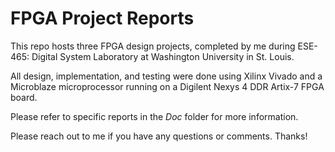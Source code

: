 # FPGA Project Reports

This repo hosts three FPGA design projects, completed by me during ESE-465: Digital System Laboratory at Washington University in St. Louis.

All design, implementation, and testing were done using Xilinx Vivado and a Microblaze microprocessor running on a Digilent Nexys 4 DDR Artix-7 FPGA board.

Please refer to specific reports in the _Doc_ folder for more information.

Please reach out to me if you have any questions or comments. Thanks!
